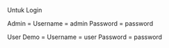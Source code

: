 Untuk Login

Admin =
Username = admin Password = password

User Demo =
Username = user Password = password
